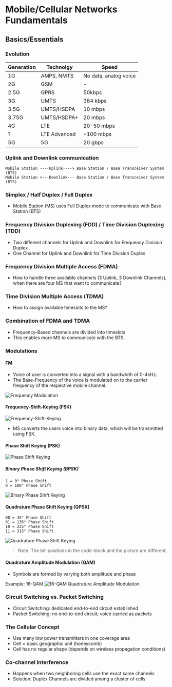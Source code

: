 # Mobile/Cellular Networks Fundamentals

## Basics/Essentials

### Evolution

| Generation | Technolgy | Speed |
| ---------- | --------- | ----- |
| 1G         | AMPS, NMTS | No data, analog voice |
| 2G         | GSM       | -     |
| 2.5G       | GPRS      | 50kbps |
| 3G         | UMTS      | 384 kbps |
| 3.5G       | UMTS/HSDPA | 10 mbps |
| 3.75G      | UMTS/HSDPA+ | 20 mbps |
| 4G         | LTE         | 20-50 mbps |
| ?          | LTE Advanced | ~100 mbps |
| 5G         | 5G           | 20 gbps |

### Uplink and Downlink communication

```
Mobile Station ----Uplink----> Base Station / Base Transceiver System (BTS)
Mobile Station <---Downlink--- Base Station / Base Transceiver System (BTS)
```

### Simplex / Half Duplex / Full Duplex

- Mobile Station (MS) uses Full Duplex mode to communicate with Base Station (BTS)

### Frequency Division Duplexing (FDD) / Time Division Duplexing (TDD)

- Two different channels for Uplink and Downlink for Frequency Division Duplex
- One Channel for Uplink and Downlink for Time Division Duplex

### Frequency Division Multiple Access (FDMA)

- How to handle three available channels (3 Uplink, 3 Downlink Channels), 
  when there are four MS that want to communicate?

### Time Division Multiple Access (TDMA)

- How to assign available timeslots to the MS?

### Combination of FDMA and TDMA

- Frequency-Based channels are divided into timeslots
- This enables more MS to communicate with the BTS.

### Modulations

#### FM

- Voice of user is converted into a signal with a bandwidth of 0-4kHz.
- The Base-Frequency of the voice is modulated on to the carrier frequency of the respective mobile channel.

![Frequency Modulation](https://upload.wikimedia.org/wikipedia/commons/a/a4/Amfm3-en-de.gif)

#### Frequency-Shift-Keying (FSK)

![Frequency-Shift-Keying](https://upload.wikimedia.org/wikipedia/commons/3/39/Fsk.svg)

- MS converts the users voice into binary data, which will be transmitted using FSK.

#### Phase Shift Keying (PSK)

![Phase Shift Keying](https://media.springernature.com/lw685/springer-static/image/chp%3A10.1007%2F978-3-030-57484-0_11/MediaObjects/496442_1_En_11_Fig1_HTML.png)

##### Binary Phase Shift Keying (BPSK)

```
1 = 0° Phase Shift
0 = 180° Phase Shift
```

![Binary Phase Shift Keying](https://upload.wikimedia.org/wikipedia/commons/thumb/4/41/BPSK_Gray_Coded.svg/220px-BPSK_Gray_Coded.svg.png)

#### Quadrature Phase Shift Keying (QPSK)

```
00 = 45° Phase Shift
01 = 135° Phase Shift
10 = 225° Phase Shift
11 = 315° Phase Shift
```
![Quadrature Phase Shift Keying](https://upload.wikimedia.org/wikipedia/commons/thumb/8/8f/QPSK_Gray_Coded.svg/1024px-QPSK_Gray_Coded.svg.png)

> Note: The bit-positions in the code-block and the picture are different.

#### Quadrature Amplitude Modulation (QAM)

- Symbols are formed by varying both amplitude and phase

Example: 16-QAM
![16-QAM Quadrature Amplitude Modulation](https://upload.wikimedia.org/wikipedia/commons/thumb/1/1e/16QAM_Gray_Coded.svg/1200px-16QAM_Gray_Coded.svg.png)

### Circuit Switching vs. Packet Switching

- Circuit Switching: dedicated end-to-end circuit established
- Packet Switching: no end-to-end circuit; voice carried as packets

### The Cellular Concept

- Use many low power transmitters in one coverage area
- Cell = basic geographic unit (honeycomb)
- Cell has no regular shape (depends on wireless propagation conditions)

### Co-channel Interference

- Happens when two neighboring cells use the exact same channels 
- Solution: Duplex Channels are divided among a cluster of cells

